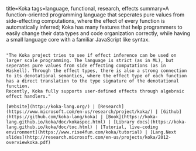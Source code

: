 title=Koka
tags=language, functional, research, effects
summary=A function-oriented programming language that seperates pure values from side-effecting computations, where the effect of every function is automatically inferred; Koka has many features that help programmers to easily change their data types and code organization correctly, while having a small language core with a familiar JavaScript like syntax.
~~~~~~

"The Koka project tries to see if effect inference can be used on larger scale programming. The language is strict (as in ML), but seperates pure values from side effecting computations (as in Haskell). Through the effect types, there is also a strong connection to its denotational semantics, where the effect type of each function has a direct translation to the type signature of the denotational function.
Recently, Koka fully supports user-defined effects through algebraic effect handlers."

[Website](http://koka-lang.org/) | [Research](https://www.microsoft.com/en-us/research/project/koka/) | [Github](https://github.com/koka-lang/koka) | [Book](https://koka-lang.github.io/koka/doc/kokaspec.html) | [Library docs](https://koka-lang.github.io/koka/doc/toc.html) | [Tutorial, live-coding environment](https://www.rise4fun.com/koka/tutorial) | [Lang.Next slides](http://research.microsoft.com/en-us/projects/koka/2012-overviewkoka.pdf)

